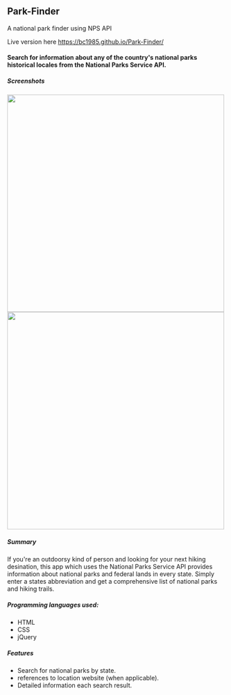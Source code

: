 ## Park-Finder

A national park finder using NPS API

Live version here https://bc1985.github.io/Park-Finder/

#### Search for information about any of the country's national parks historical locales from the National Parks Service API.

##### Screenshots

<img src="../Images/NPS_screenshot.png" width="500">
<img src="../Images/NPS_screenshot2.png" width="500">

##### Summary

If you're an outdoorsy kind of person and looking for your next hiking desination, this app which uses the National Parks Service API provides information about national parks and federal lands in every state. Simply enter a states abbreviation and get a comprehensive list of national parks and hiking trails.

##### Programming languages used:

- HTML
- CSS
- jQuery

##### Features

- Search for national parks by state.
- references to location website (when applicable).
- Detailed information each search result.
